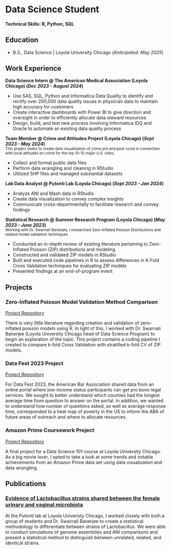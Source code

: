 # Data Science Student

#### Technical Skills: R, Python, SQL

## Education	 			        		
- B.S., Data Science | Loyola University Chicago (_Anticipated: May 2025_)

## Work Experience
**Data Science Intern @ The American Medical Association (Loyola Chicago) (_Dec 2023 - August 2024_)** <br />
- Use SAS, SQL, Python and Informatica Data Quality to identify and rectify over 200,000 data quality issues in physician data to maintain high accuracy for customers
- Create interactive dashboards with Power BI to give direction and oversight in order to efficiently allocate data steward resources
- Design, build, and test new process involving Informatica IDQ and Oracle to automate an existing data quality process

**Team Member @ Crime and Attitudes Project (Loyola Chicago) (_Sept 2023 - May 2024_)** <br />
<sub>This project seeks to create data visualization of crime pre and post covid in connection with local attitudes on crime for the top 10-15 major U.S. cities.</sub>
- Collect and format public data files
- Perform data wrangling and cleaning in RStudio
- Utilized SHP files and managed substantial datasets

**Lab Data Analyst @ Putonti Lab (Loyola Chicago) (_Sept 2023 - Jan 2024_)**
- Analyze ANI and Mash data in RStudio
- Create data visualization to convey complex insights
- Communicate cross-departmentally to facilitate research and convey findings

**Statistical Research @ Summer Research Program (Loyola Chicago) (_May 2023 - June 2023_)**  
<sub>Working with Dr. Swarnali Banerjee, I researched Zero-Inflated Poisson Distributions and related model validation techniques</sub>
- Conducted an in-depth review of existing literature pertaining to Zero-Inflated Poisson (ZIP) distributions and modeling
- Constructed and validated ZIP models in RStudio
- Built and executed code pipelines in R to assess differences in K-Fold Cross Validation techniques for evaluating ZIP models
- Presented findings at an end-of-program event

## Projects
### Zero-Inflated Poisson Model Validation Method Comparison
[Project Repository](https://github.com/leahboger/ZeroInflatedPoissonValidation)

There is very little literature regarding creation and validation of zero-inflated poisson models using R. In light of this, I worked with Dr. Swarnali Banerjee (Loyola University Chicago head of Data Science Program) to begin an exploration of the topic. This project contains a coding pipeline I created to compare k-fold Cross Validation with stratified k-fold CV of ZIP models.

### Data Fest 2023 Project
[Project Repository](https://github.com/leahboger/DataFest2023)

For Data Fest 2023, the American Bar Association shared data from an online portal where low-income status participants can get pro bono legal services. We sought to better understand which counties had the longest average time from question to answer on the portal. In addition, we wanted to understand how number of questions asked, as well as average response time, corresponded to a heat map of poverty in the US to inform the ABA of future areas of outreach and where to allocate resources.


### Amazon Prime Coursework Project
[Project Repository](https://github.com/leahboger/AmazonPrime)

A final project for a Data Science 101 course at Loyola University Chicago. As a big movie lover, I opted to take a look at some trends and notable achievements from an Amazon Prime data set using data visualization and data wrangling.

## Publications
### [Evidence of Lactobacillus strains shared between the female urinary and vaginal microbiota](https://doi.org/10.1099/mgen.0.001267)

At the Putonti lab at Loyola Univeristy Chicago, I worked closely with both a group of students and Dr. Swarnali Banerjee to create a statistical methodology to differentiate between strains of Lactobacillus. We were able to conduct simulations of genome assemblies and ANI comparisons and present a statistical method to distinguish between unrelated, related, and identical strains.

